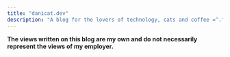```yaml
---
title: "danicat.dev"
description: "A blog for the lovers of technology, cats and coffee =^.^="
---
```

**The views written on this blog are my own and do not necessarily represent the views of my employer.**
